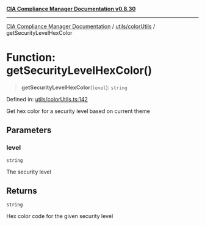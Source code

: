 [**CIA Compliance Manager Documentation v0.8.30**](../../../README.md)

***

[CIA Compliance Manager Documentation](../../../modules.md) / [utils/colorUtils](../README.md) / getSecurityLevelHexColor

# Function: getSecurityLevelHexColor()

> **getSecurityLevelHexColor**(`level`): `string`

Defined in: [utils/colorUtils.ts:142](https://github.com/Hack23/cia-compliance-manager/blob/6afa716316469147e542039d136ec79ffdbd4ac9/src/utils/colorUtils.ts#L142)

Get hex color for a security level based on current theme

## Parameters

### level

`string`

The security level

## Returns

`string`

Hex color code for the given security level

